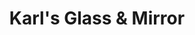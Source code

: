 ---
title: "Karl's Glass & Mirror"
url: /lemon-grove/karls-glass-and-mirror-federal-boulevard/
shop: trade
---